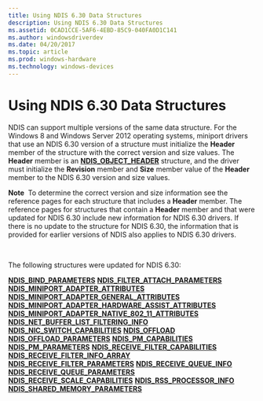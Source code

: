 ```yaml
---
title: Using NDIS 6.30 Data Structures
description: Using NDIS 6.30 Data Structures
ms.assetid: 0CAD1CCE-5AF6-4EBD-85C9-040FA0D1C141
ms.author: windowsdriverdev
ms.date: 04/20/2017
ms.topic: article
ms.prod: windows-hardware
ms.technology: windows-devices
---
```


# Using NDIS 6.30 Data Structures


NDIS can support multiple versions of the same data structure. For the Windows 8 and Windows Server 2012 operating systems, miniport drivers that use an NDIS 6.30 version of a structure must initialize the **Header** member of the structure with the correct version and size values. The **Header** member is an [**NDIS\_OBJECT\_HEADER**](https://msdn.microsoft.com/library/windows/hardware/ff566588) structure, and the driver must initialize the **Revision** member and **Size** member value of the **Header** member to the NDIS 6.30 version and size values.

**Note**  To determine the correct version and size information see the reference pages for each structure that includes a **Header** member. The reference pages for structures that contain a **Header** member and that were updated for NDIS 6.30 include new information for NDIS 6.30 drivers. If there is no update to the structure for NDIS 6.30, the information that is provided for earlier versions of NDIS also applies to NDIS 6.30 drivers.

 

The following structures were updated for NDIS 6.30:

[**NDIS\_BIND\_PARAMETERS**](https://msdn.microsoft.com/library/windows/hardware/ff564832)
[**NDIS\_FILTER\_ATTACH\_PARAMETERS**](https://msdn.microsoft.com/library/windows/hardware/ff565481)
[**NDIS\_MINIPORT\_ADAPTER\_ATTRIBUTES**](https://msdn.microsoft.com/library/windows/hardware/ff565920)
[**NDIS\_MINIPORT\_ADAPTER\_GENERAL\_ATTRIBUTES**](https://msdn.microsoft.com/library/windows/hardware/ff565923)
[**NDIS\_MINIPORT\_ADAPTER\_HARDWARE\_ASSIST\_ATTRIBUTES**](https://msdn.microsoft.com/library/windows/hardware/ff565924)
[**NDIS\_MINIPORT\_ADAPTER\_NATIVE\_802\_11\_ATTRIBUTES**](https://msdn.microsoft.com/library/windows/hardware/ff565926)
[**NDIS\_NET\_BUFFER\_LIST\_FILTERING\_INFO**](https://msdn.microsoft.com/library/windows/hardware/ff566567)
[**NDIS\_NIC\_SWITCH\_CAPABILITIES**](https://msdn.microsoft.com/library/windows/hardware/ff566583)
[**NDIS\_OFFLOAD**](https://msdn.microsoft.com/library/windows/hardware/ff566705)
[**NDIS\_OFFLOAD\_PARAMETERS**](https://msdn.microsoft.com/library/windows/hardware/ff566706)
[**NDIS\_PM\_CAPABILITIES**](https://msdn.microsoft.com/library/windows/hardware/ff566748)
[**NDIS\_PM\_PARAMETERS**](https://msdn.microsoft.com/library/windows/hardware/ff566759)
[**NDIS\_RECEIVE\_FILTER\_CAPABILITIES**](https://msdn.microsoft.com/library/windows/hardware/ff566864)
[**NDIS\_RECEIVE\_FILTER\_INFO\_ARRAY**](https://msdn.microsoft.com/library/windows/hardware/ff567179)
[**NDIS\_RECEIVE\_FILTER\_PARAMETERS**](https://msdn.microsoft.com/library/windows/hardware/ff567181)
[**NDIS\_RECEIVE\_QUEUE\_INFO**](https://msdn.microsoft.com/library/windows/hardware/ff567204)
[**NDIS\_RECEIVE\_QUEUE\_PARAMETERS**](https://msdn.microsoft.com/library/windows/hardware/ff567211)
[**NDIS\_RECEIVE\_SCALE\_CAPABILITIES**](https://msdn.microsoft.com/library/windows/hardware/ff567220)
[**NDIS\_RSS\_PROCESSOR\_INFO**](https://msdn.microsoft.com/library/windows/hardware/ff567274)
[**NDIS\_SHARED\_MEMORY\_PARAMETERS**](https://msdn.microsoft.com/library/windows/hardware/ff567303)
 

 





